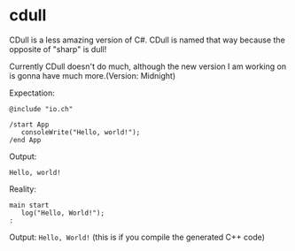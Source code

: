 # cdull
CDull is a less amazing version of C#.
CDull is named that way because the opposite of "sharp" is dull!

Currently CDull doesn't do much, although the new version I am working on is gonna have much more.(Version: Midnight)

Expectation:

```
@include "io.ch"

/start App
   consoleWrite("Hello, world!");
/end App
```
Output: 

```
Hello, world!
```
Reality:

```
main start
   log("Hello, World!");
:
```
Output:
```Hello, World!```
(this is if you compile the generated C++ code)
